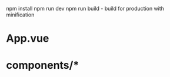 npm install
npm run dev
npm run build - build for production with minification


# App.vue
# components/*